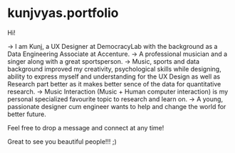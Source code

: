 # kunjvyas.portfolio
Hi! 

-> I am Kunj, a UX Designer at DemocracyLab with the background as a Data Engineering Associate at Accenture. 
-> A professional musician and a singer along with a great sportsperson. 
-> Music, sports and data background improved my creativity, psychological skills while designing, ability to express myself and understanding for the UX Design as well as Research part better as it makes better sence of the data for quantitative research.
-> Music Interaction (Music + Human computer interaction) is my personal specialized favourite topic to research and learn on.
-> A young, passionate designer cum engineer wants to help and change the world for better future. 

Feel free to drop a message and connect at any time!

Great to see you beautiful people!!! ;)

